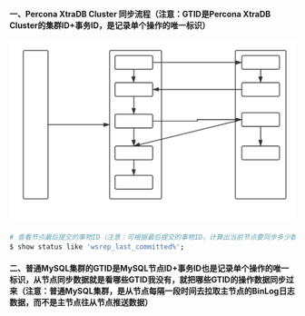 #### 一、Percona XtraDB Cluster 同步流程（注意：GTID是Percona XtraDB Cluster的集群ID+事务ID，是记录单个操作的唯一标识）
![object](https://github.com/firechiang/mysql-test/blob/master/image/pxc-sync.svg)
```bash
# 查看节点最后提交的事物ID（注意：可根据最后提交的事物ID，计算出当前节点要同步多少数据）
$ show status like 'wsrep_last_committed%';
```
#### 二、普通MySQL集群的GTID是MySQL节点ID+事务ID也是记录单个操作的唯一标识，从节点同步数据就是看哪些GTID我没有，就把哪些GTID的操作数据同步过来（注意：普通MySQL集群，是从节点每隔一段时间去拉取主节点的BinLog日志数据，而不是主节点往从节点推送数据）
